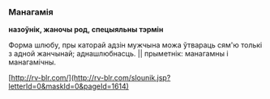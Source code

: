 ### Манагамія
**назоўнік, жаночы род, спецыяльны тэрмін**

Форма шлюбу, пры каторай адзін мужчына можа ўтвараць сям'ю толькі з адной жанчынай; аднашлюбнасць. || прыметнік: манагамны і манагамічны.

<a rel="author">[http://rv-blr.com/](http://rv-blr.com/slounik.jsp?letterId=0&maskId=0&pageId=1614)</a>
